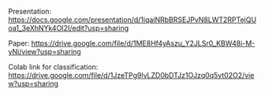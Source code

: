 Presentation:
https://docs.google.com/presentation/d/1iqaiNRbBRSEJPvN8LWT2RPTejQUoa1_3eXhNYk4OI2I/edit?usp=sharing

Paper:
https://drive.google.com/file/d/1ME8Hf4yAszu_Y2JLSr0_KBW48i-M-yNi/view?usp=sharing

Colab link for classification:
https://drive.google.com/file/d/1JzeTPg9lvLZD0bDTJz1OJzq0q5vt02O2/view?usp=sharing

